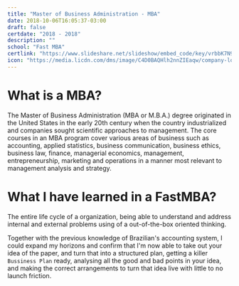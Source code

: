 ```yaml
---
title: "Master of Business Administration - MBA"
date: 2018-10-06T16:05:37-03:00
draft: false
certdate: "2018 - 2018"
description: ""
school: "Fast MBA"
certlink: "https://www.slideshare.net/slideshow/embed_code/key/vrbbK7N9TFJpme"
icon: "https://media.licdn.com/dms/image/C4D0BAQHlh2nnZIEaqw/company-logo_200_200/0?e=1545868800&v=beta&t=qLJBACyHC8x-bhu248TAZ_VGvho76ljgdEbNgqRNbDI"
---
```


What is a MBA?
==

The Master of Business Administration (MBA or M.B.A.) degree originated in the United States in the early 20th century when the country industrialized and companies sought scientific approaches to management. The core courses in an MBA program cover various areas of business such as accounting, applied statistics, business communication, business ethics, business law, finance, managerial economics, management, entrepreneurship, marketing and operations in a manner most relevant to management analysis and strategy.

What I have learned in a FastMBA?
==

The entire life cycle of a organization, being able to understand and address internal and external problems using of a out-of-the-box oriented thinking.

Together with the previous knowledge of Brazilian's accounting system, I could expand my horizons and confirm that I'm now able to take out your idea of the paper, and turn that into a structured plan, getting a killer `Bussiness Plan` ready, analysing all the good and bad points in your idea, and making the correct arrangements to turn that idea live with little to no launch friction.
